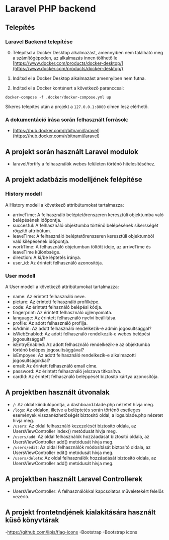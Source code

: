 # Laravel PHP backend

## Telepítés

### Laravel Backend telepítése

0. Telepítsd a Docker Desktop alkalmazást, amennyiben nem található meg a számítógépeden, az alkalmazás innen tölthető le [https://www.docker.com/products/docker-desktop/](https://www.docker.com/products/docker-desktop/)

1. Indítsd el a Docker Desktop alkalmazást amennyiben nem futna.

2. Indítsd el a Docker konténert a következő paranccsal:

```
docker-compose -f .docker/docker-compose.yml up
```
Sikeres telepítés után a projekt a `127.0.0.1:8000` címen lesz elérhető.

### A dokumentáció írása során felhasznált források:

- [https://hub.docker.com/r/bitnami/laravel](https://hub.docker.com/r/bitnami/laravel)

## A projekt során használt Laravel modulok
- laravel/fortify a felhasználók webes felületen történő hitelesítéséhez.

## A projekt adatbázis modelljének felépítése
### History modell

A History modell a következő attribútumokat tartalmazza:
- arriveTime: A felhasználó beléptetőrenszeren keresztüli objektumba való belépésének időpontja.
- succesful: A felhasználó objektumba történő belépésének sikersségét rögzítő attribútum.
- leaveTime: A felhasználó beléptetőrenszeren keresztüli objektumból való kilépésének időpontja.
- workTime: A felhasználó objetumban töltött ideje, az arriveTime és leaveTime különbsége.
- direction: A ki/be léptetés iránya.
- user_id: Az érintett felhasználó azonosítója.

### User modell

A User modell a következő attribútumokat tartalmazza:
- name: Az érintett felhasználó neve.
- picture: Az érintett felhasználó profilképe.
- code: Az érintett felhsználó belépési kódja.
- fingerprint: Az érintett felhasználó ujjlenyomata.
- language: Az érintett felhasználó nyelvi beállítása.
- profile: Az adott felhasználó profilja.
- isAdmin: Az adott felhasználó rendelkezik-e admin jogosultsággal?
- isWebEnabled: Az adott felhasználó rendelkezik-e webes belépési jogosultsággal?
- isEntryEnabled: Az adott felhasználó rendelkezik-e az objektumba történő belépés jogosultsággával?
- isEmpoyee: Az adott felhasználó rendelkezik-e alkalmazotti jogosultságokkal?
- email: Az érintett felhasználó email címe.
- password: Az érintett felhasználó jelszava titkosítva.
- cardId: Az érintett felhasználó beléppését biztosító kártya azonosítója.

## A projektben használt útvonalak
- `/`: Az oldal kiindulópontja, a dashboard.blade.php nézetet hívja meg.
- `/logs`: Az oldalon, illetve a beléptetés során történő esetleges események visszanézhetőségét biztosító oldal, a logs.blade.php nézetet hívja meg.
- `/users`: Az oldal felhasználó kezezelését biztosító oldala, az UsersViewController index() metódusát hívja meg.
- `/users/add`: Az oldal felhasználók hozzáadását biztosító oldala, az UsersViewController add() metódusát hívja meg.
- `/users/edit`: Az oldal felhasználók módosítását biztosító oldala, az UsersViewController edit() metódusát hívja meg.
- `/users/delete`: Az oldal felhasználók hozzáadását biztosító oldala, az UsersViewController add() metódusát hívja meg.


## A projektben használt Laravel Controllerek
- UsersViewController: A felhasználókkal kapcsolatos műveletekért felelős vezérlő.

## A projekt frontetndjének kialakítására használt küső könyvtárak
-https://github.com/lipis/flag-icons
-Bootstrap
-Bootstrap icons
